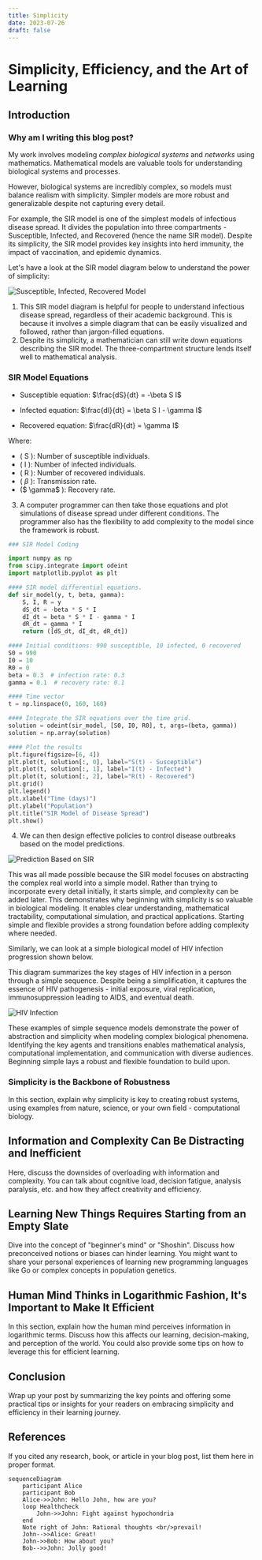 ```yaml
---
title: Simplicity
date: 2023-07-26
draft: false
---
```


# Simplicity, Efficiency, and the Art of Learning

## Introduction

### Why am I writing this blog post?

My work involves modeling *complex biological systems* and *networks* using mathematics. Mathematical models are valuable tools for understanding biological systems and processes. 

However, biological systems are incredibly complex, so models must balance realism with simplicity. Simpler models are more robust and generalizable despite not capturing every detail.

For example, the SIR model is one of the simplest models of infectious disease spread. It divides the population into three compartments - Susceptible, Infected, and Recovered (hence the name SIR model). Despite its simplicity, the SIR model provides key insights into herd immunity, the impact of vaccination, and epidemic dynamics. 


Let's have a look at the SIR model diagram below to understand the power of simplicity:

![Susceptible, Infected, Recovered Model](sir.svg)



1. This SIR model diagram is helpful for people to understand infectious disease spread, regardless of their academic background. This is because it involves a simple diagram that can be easily visualized and followed, rather than jargon-filled equations.
2. Despite its simplicity, a mathematician can still write down equations describing the SIR model. The three-compartment structure lends itself well to mathematical analysis.

### SIR Model Equations

- Susceptible equation:
  $\frac{dS}{dt} = -\beta S I$

- Infected equation:
  $\frac{dI}{dt} = \beta S I - \gamma I$

- Recovered equation:
  $\frac{dR}{dt} = \gamma I$

Where:
- \( S \): Number of susceptible individuals.
- \( I \): Number of infected individuals.
- \( R \): Number of recovered individuals.
- \( $\beta$ \): Transmission rate.
- \($ \gamma$ \): Recovery rate.

3. A computer programmer can then take those equations and plot simulations of disease spread under different conditions. The programmer also has the flexibility to add complexity to the model since the framework is robust.

``` python
### SIR Model Coding

import numpy as np
from scipy.integrate import odeint
import matplotlib.pyplot as plt

#### SIR model differential equations.
def sir_model(y, t, beta, gamma):
    S, I, R = y
    dS_dt = -beta * S * I
    dI_dt = beta * S * I - gamma * I
    dR_dt = gamma * I
    return ([dS_dt, dI_dt, dR_dt])

#### Initial conditions: 990 susceptible, 10 infected, 0 recovered
S0 = 990
I0 = 10
R0 = 0
beta = 0.3  # infection rate: 0.3
gamma = 0.1  # recovery rate: 0.1

#### Time vector
t = np.linspace(0, 160, 160)

#### Integrate the SIR equations over the time grid.
solution = odeint(sir_model, [S0, I0, R0], t, args=(beta, gamma))
solution = np.array(solution)

#### Plot the results
plt.figure(figsize=[6, 4])
plt.plot(t, solution[:, 0], label="S(t) - Susceptible")
plt.plot(t, solution[:, 1], label="I(t) - Infected")
plt.plot(t, solution[:, 2], label="R(t) - Recovered")
plt.grid()
plt.legend()
plt.xlabel("Time (days)")
plt.ylabel("Population")
plt.title("SIR Model of Disease Spread")
plt.show()
```



4. We can then design effective policies to control disease outbreaks based on the model predictions.

![Prediction Based on SIR](sir_plot.png)

This was all made possible because the SIR model focuses on abstracting the complex real world into a simple model. Rather than trying to incorporate every detail initially, it starts simple, and complexity can be added later. This demonstrates why beginning with simplicity is so valuable in biological modeling. It enables clear understanding, mathematical tractability, computational simulation, and practical applications. Starting simple and flexible provides a strong foundation before adding complexity where needed.

Similarly, we can look at a simple biological model of HIV infection progression shown below.

This diagram summarizes the key stages of HIV infection in a person through a simple sequence. Despite being a simplification, it captures the essence of HIV pathogenesis - initial exposure, viral replication, immunosuppression leading to AIDS, and eventual death. 

![HIV Infection](hiv.svg)

These examples of simple sequence models demonstrate the power of abstraction and simplicity when modeling complex biological phenomena. Identifying the key agents and transitions enables mathematical analysis, computational implementation, and communication with diverse audiences. Beginning simple lays a robust and flexible foundation to build upon. 

### Simplicity is the Backbone of Robustness

In this section, explain why simplicity is key to creating robust systems, using examples from nature, science, or your own field - computational biology.

## Information and Complexity Can Be Distracting and Inefficient

Here, discuss the downsides of overloading with information and complexity. You can talk about cognitive load, decision fatigue, analysis paralysis, etc. and how they affect creativity and efficiency.

## Learning New Things Requires Starting from an Empty Slate

Dive into the concept of "beginner's mind" or "Shoshin". Discuss how preconceived notions or biases can hinder learning. You might want to share your personal experiences of learning new programming languages like Go or complex concepts in population genetics.

## Human Mind Thinks in Logarithmic Fashion, It's Important to Make It Efficient

In this section, explain how the human mind perceives information in logarithmic terms. Discuss how this affects our learning, decision-making, and perception of the world. You could also provide some tips on how to leverage this for efficient learning.

## Conclusion

Wrap up your post by summarizing the key points and offering some practical tips or insights for your readers on embracing simplicity and efficiency in their learning journey.

## References

If you cited any research, book, or article in your blog post, list them here in proper format.


```mermaid
sequenceDiagram
    participant Alice
    participant Bob
    Alice->>John: Hello John, how are you?
    loop Healthcheck
        John->>John: Fight against hypochondria
    end
    Note right of John: Rational thoughts <br/>prevail!
    John-->>Alice: Great!
    John->>Bob: How about you?
    Bob-->>John: Jolly good!
```
